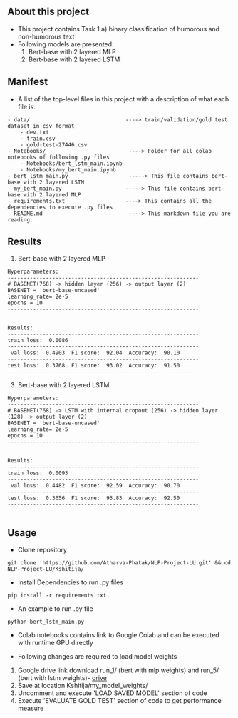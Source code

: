 ## About this project

- This project contains Task 1 a) binary classification of humorous and non-humorous text 
- Following models are presented:
  1. Bert-base with 2 layered MLP
  2. Bert-base with 2 layered LSTM


## Manifest

- A list of the top-level files in this project with a description of what each file is.

```
- data/                              ----> train/validation/gold test dataset in csv format 
    - dev.txt
    - train.csv
    - gold-test-27446.csv
- Notebooks/                          ----> Folder for all colab notebooks of following .py files
    - Notebooks/bert_lstm_main.ipynb
    - Notebooks/my_bert_main.ipynb
- bert_lstm_main.py                   -----> This file contains bert-base with 2 layered LSTM
- my_bert_main.py                    -----> This file contains bert-base with 2 layered MLP 
- requirements.txt                   ----> This contains all the dependencies to execute .py files
- README.md                           ----> This markdown file you are reading.

```

## Results

1. Bert-base with 2 layered MLP
```
Hyperparameters:
------------------------------------------------------------
# BASENET(768) -> hidden layer (256) -> output layer (2)
BASENET = 'bert-base-uncased'
learning_rate= 2e-5
epochs = 10
------------------------------------------------------------


Results:
------------------------------------------------------------
train loss:  0.0086
------------------------------------------------------------
 val loss:  0.4903  F1 score:  92.04  Accuracy:  90.10
------------------------------------------------------------
test loss:  0.3768  F1 score:  93.02  Accuracy:  91.50
------------------------------------------------------------

```
3. Bert-base with 2 layered LSTM
```
Hyperparameters:
------------------------------------------------------------
# BASENET(768) -> LSTM with internal dropout (256) -> hidden layer (128) -> output layer (2)
BASENET = 'bert-base-uncased'
learning_rate= 2e-5
epochs = 10
------------------------------------------------------------


Results:
------------------------------------------------------------
train loss:  0.0093
------------------------------------------------------------
 val loss:  0.4482  F1 score:  92.59  Accuracy:  90.70
------------------------------------------------------------
test loss:  0.3656  F1 score:  93.83  Accuracy:  92.50
------------------------------------------------------------


```

## Usage

- Clone repository 
```
git clone 'https://github.com/Atharva-Phatak/NLP-Project-LU.git' && cd NLP-Project-LU/Kshitija/

```
- Install Dependencies to run .py files

```
pip install -r requirements.txt

```

- An example to run .py file
```
python bert_lstm_main.py 

```

- Colab notebooks contains link to Google Colab and can be executed with runtime GPU directly

- Following changes are required to load model weights

1. Google drive link download run_1/ (bert with mlp weights) and run_5/ (bert with lstm weights)- [drive](https://drive.google.com/drive/folders/17e-Hu1aw9srRg1sIJoUuh-KiGtxHIoOn?usp=sharing)
2. Save at location Kshitija/my_model_weights/
3. Uncomment and execute 'LOAD SAVED MODEL' section of code 
4. Execute 'EVALUATE GOLD TEST' section of code to get performance measure


